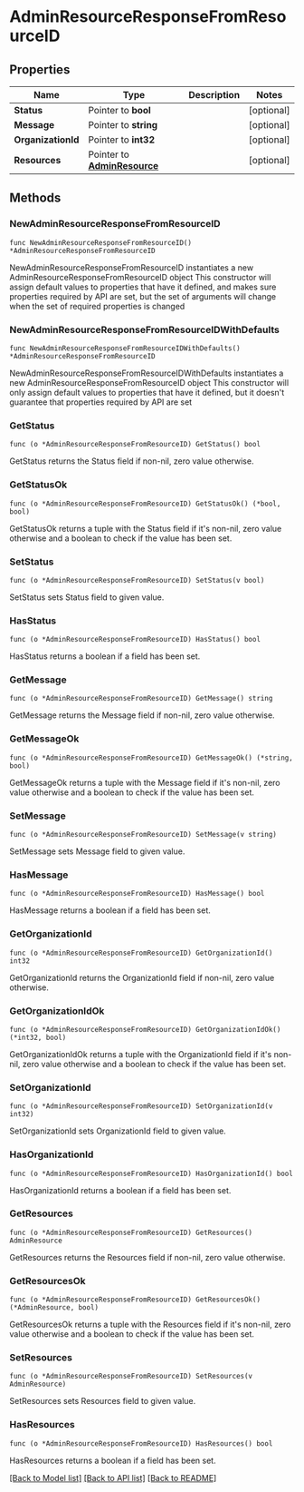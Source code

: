 # AdminResourceResponseFromResourceID

## Properties

Name | Type | Description | Notes
------------ | ------------- | ------------- | -------------
**Status** | Pointer to **bool** |  | [optional] 
**Message** | Pointer to **string** |  | [optional] 
**OrganizationId** | Pointer to **int32** |  | [optional] 
**Resources** | Pointer to [**AdminResource**](AdminResource.md) |  | [optional] 

## Methods

### NewAdminResourceResponseFromResourceID

`func NewAdminResourceResponseFromResourceID() *AdminResourceResponseFromResourceID`

NewAdminResourceResponseFromResourceID instantiates a new AdminResourceResponseFromResourceID object
This constructor will assign default values to properties that have it defined,
and makes sure properties required by API are set, but the set of arguments
will change when the set of required properties is changed

### NewAdminResourceResponseFromResourceIDWithDefaults

`func NewAdminResourceResponseFromResourceIDWithDefaults() *AdminResourceResponseFromResourceID`

NewAdminResourceResponseFromResourceIDWithDefaults instantiates a new AdminResourceResponseFromResourceID object
This constructor will only assign default values to properties that have it defined,
but it doesn't guarantee that properties required by API are set

### GetStatus

`func (o *AdminResourceResponseFromResourceID) GetStatus() bool`

GetStatus returns the Status field if non-nil, zero value otherwise.

### GetStatusOk

`func (o *AdminResourceResponseFromResourceID) GetStatusOk() (*bool, bool)`

GetStatusOk returns a tuple with the Status field if it's non-nil, zero value otherwise
and a boolean to check if the value has been set.

### SetStatus

`func (o *AdminResourceResponseFromResourceID) SetStatus(v bool)`

SetStatus sets Status field to given value.

### HasStatus

`func (o *AdminResourceResponseFromResourceID) HasStatus() bool`

HasStatus returns a boolean if a field has been set.

### GetMessage

`func (o *AdminResourceResponseFromResourceID) GetMessage() string`

GetMessage returns the Message field if non-nil, zero value otherwise.

### GetMessageOk

`func (o *AdminResourceResponseFromResourceID) GetMessageOk() (*string, bool)`

GetMessageOk returns a tuple with the Message field if it's non-nil, zero value otherwise
and a boolean to check if the value has been set.

### SetMessage

`func (o *AdminResourceResponseFromResourceID) SetMessage(v string)`

SetMessage sets Message field to given value.

### HasMessage

`func (o *AdminResourceResponseFromResourceID) HasMessage() bool`

HasMessage returns a boolean if a field has been set.

### GetOrganizationId

`func (o *AdminResourceResponseFromResourceID) GetOrganizationId() int32`

GetOrganizationId returns the OrganizationId field if non-nil, zero value otherwise.

### GetOrganizationIdOk

`func (o *AdminResourceResponseFromResourceID) GetOrganizationIdOk() (*int32, bool)`

GetOrganizationIdOk returns a tuple with the OrganizationId field if it's non-nil, zero value otherwise
and a boolean to check if the value has been set.

### SetOrganizationId

`func (o *AdminResourceResponseFromResourceID) SetOrganizationId(v int32)`

SetOrganizationId sets OrganizationId field to given value.

### HasOrganizationId

`func (o *AdminResourceResponseFromResourceID) HasOrganizationId() bool`

HasOrganizationId returns a boolean if a field has been set.

### GetResources

`func (o *AdminResourceResponseFromResourceID) GetResources() AdminResource`

GetResources returns the Resources field if non-nil, zero value otherwise.

### GetResourcesOk

`func (o *AdminResourceResponseFromResourceID) GetResourcesOk() (*AdminResource, bool)`

GetResourcesOk returns a tuple with the Resources field if it's non-nil, zero value otherwise
and a boolean to check if the value has been set.

### SetResources

`func (o *AdminResourceResponseFromResourceID) SetResources(v AdminResource)`

SetResources sets Resources field to given value.

### HasResources

`func (o *AdminResourceResponseFromResourceID) HasResources() bool`

HasResources returns a boolean if a field has been set.


[[Back to Model list]](../README.md#documentation-for-models) [[Back to API list]](../README.md#documentation-for-api-endpoints) [[Back to README]](../README.md)


